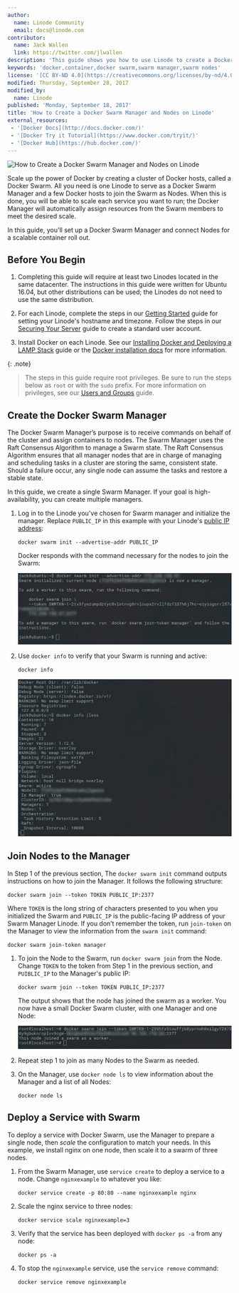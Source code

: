 ```yaml
---
author:
  name: Linode Community
  email: docs@linode.com
contributor:
  name: Jack Wallen
  link: https://twitter.com/jlwallen
description: 'This guide shows you how to use Linode to create a Docker Swarm Manager and deploy a service to several Nodes.'
keywords: 'docker,container,docker swarm,swarm manager,swarm nodes'
license: '[CC BY-ND 4.0](https://creativecommons.org/licenses/by-nd/4.0)'
modified: Thursday, September 28, 2017
modified_by:
  name: Linode
published: 'Monday, September 18, 2017'
title: 'How to Create a Docker Swarm Manager and Nodes on Linode'
external_resources:
 - '[Docker Docs](http://docs.docker.com/)'
 - '[Docker Try it Tutorial](https://www.docker.com/tryit/)'
 - '[Docker Hub](https://hub.docker.com/)'
---
```


![How to Create a Docker Swarm Manager and Nodes on Linode](/docs/assets/docker/create-a-docker-swarm-manager.jpg "How to Create a Docker Swarm Manager and Nodes on Linode")

Scale up the power of Docker by creating a cluster of Docker hosts, called a Docker Swarm. All you need is one Linode to serve as a Docker Swarm Manager and a few Docker hosts to join the Swarm as Nodes. When this is done, you will be able to scale each service you want to run; the Docker Manager will automatically assign resources from the Swarm members to meet the desired scale.

In this guide, you'll set up a Docker Swarm Manager and connect Nodes for a scalable container roll out.

## Before You Begin

1.  Completing this guide will require at least two Linodes located in the same datacenter. The instructions in this guide were written for Ubuntu 16.04, but other distributions can be used; the Linodes do not need to use the same distribution.

2.  For each Linode, complete the steps in our [Getting Started](/docs/getting-started) guide for setting your Linode's hostname and timezone. Follow the steps in our [Securing Your Server](/docs/security/securing-your-server) guide to create a standard user account.

3. Install Docker on each Linode. See our [Installing Docker and Deploying a LAMP Stack](/docs/applications/containers/how-to-install-docker-and-deploy-a-lamp-stack/) guide or the [Docker installation docs](https://docs.docker.com/engine/installation/) for more information.

{: .note}
> The steps in this guide require root privileges. Be sure to run the steps below as `root` or with the `sudo` prefix. For more information on privileges, see our [Users and Groups](/docs/tools-reference/linux-users-and-groups) guide.

## Create the Docker Swarm Manager

The Docker Swarm Manager’s purpose is to receive commands on behalf of the cluster and assign containers to nodes. The Swarm Manager uses the Raft Consensus Algorithm to manage a Swarm state. The Raft Consensus Algorithm ensures that all manager nodes that are in charge of managing and scheduling tasks in a cluster are storing the same, consistent state. Should a failure occur, any single node can assume the tasks and restore a stable state.

In this guide, we create a single Swarm Manager. If your goal is high-availability, you can create multiple managers.

1.  Log in to the Linode you've chosen for Swarm manager and initialize the manager. Replace `PUBLIC_IP` in this example with your Linode's [public IP address](/docs/networking/linux-static-ip-configuration):

        docker swarm init --advertise-addr PUBLIC_IP

    Docker responds with the command necessary for the nodes to join the Swarm:

    ![Command to join Docker Swarm](/docs/assets/docker/dockerswarm-join.jpg "Command to join Docker Swarm")

2.  Use `docker info` to verify that your Swarm is running and active:

        docker info

    ![Swarm is running and active](/docs/assets/docker/dockerswarm-active.jpg "Swarm is running and active")


## Join Nodes to the Manager

In Step 1 of the previous section, The `docker swarm init` command outputs instructions on how to join the Manager. It follows the following structure:

    docker swarm join --token TOKEN PUBLIC_IP:2377

Where `TOKEN` is the long string of characters presented to you when you initialized the Swarm and `PUBLIC_IP` is the public-facing IP address of your Swarm Manager Linode. If you don’t remember the token, run `join-token` on the Manager to view the information from the `swarm init` command:

    docker swarm join-token manager

1.  To join the Node to the Swarm, run `docker swarm join` from the Node. Change `TOKEN` to the token from Step 1 in the previous section, and `PUIBLIC_IP` to the Manager's public IP:

        docker swarm join --token TOKEN PUBLIC_IP:2377

    The output shows that the node has joined the swarm as a worker. You now have a small Docker Swarm cluster, with one Manager and one Node:

    ![Node has joined the swarm as a worker](/docs/assets/docker/swarm-joined-as-worker.jpg "Node has joined the swarm as a worker")

2.  Repeat step 1 to join as many Nodes to the Swarm as needed.

3.  On the Manager, use `docker node ls` to view information about the Manager and a list of all Nodes:

        docker node ls

## Deploy a Service with Swarm

To deploy a service with Docker Swarm, use the Manager to prepare a single node, then *scale* the configuration to match your needs. In this example, we install nginx on one node, then scale it to a swarm of three nodes.

1.  From the Swarm Manager, use `service create` to deploy a service to a node. Change `nginxexample` to whatever you like:

        docker service create -p 80:80 --name nginxexample nginx

2.  Scale the nginx service to three nodes:

        docker service scale nginxexample=3

3.  Verify that the service has been deployed with `docker ps -a` from any node:

        docker ps -a

4.  To stop the `nginxexample` service, use the `service remove` command:

        docker service remove nginxexample
